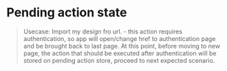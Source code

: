 # Pending action state

> Usecase: Import my design fro url. - this action requires authentication, so app will open/change href to authentication page and be brought back to last page. At this point, before moving to new page, the action that should be executed after authentication will be stored on pending action store, proceed to next expected scenario.
